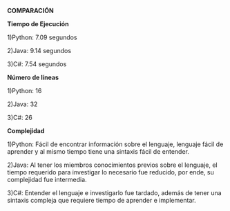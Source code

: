 **COMPARACIÓN**                             

**Tiempo de Ejecución**

1)Python: 7.09 segundos

2)Java: 9.14 segundos

3)C#: 7.54 segundos

**Número de líneas**

1)Python: 16

2)Java: 32

3)C#: 26 

**Complejidad**

1)Python: Fácil de encontrar información sobre el lenguaje, lenguaje fácil de aprender y al mismo tiempo tiene una sintaxis fácil de entender.

2)Java: Al tener los miembros conocimientos previos sobre el lenguaje, el tiempo requerido para investigar lo necesario fue reducido, por ende, su complejidad fue intermedia.  

3)C#: Entender el lenguaje e investigarlo fue tardado, además de tener una sintaxis compleja que requiere tiempo de aprender e implementar. 
